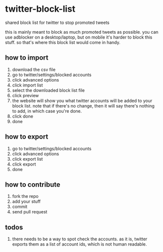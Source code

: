 # twitter-block-list
shared block list for twitter to stop promoted tweets

this is mainly meant to block as much promoted tweets as possible. you can use adblocker on a desktop/laptop, but on mobile it's harder to block this stuff. so that's where this block list would come in handy.

## how to import

1. download the csv file
2. go to twitter/settings/blocked accounts
3. click advanced options
4. click import list
5. select the downloaded block list file
6. click preview
7. the website will show you what twitter accounts will be added to your block list. note that if there's no change, then it will say there's nothing to add, in which case you're done.
8. click done
9. done

## how to export

1. go to twitter/settings/blocked accounts
2. click advanced options
3. click export list
4. click export
5. done

## how to contribute

1. fork the repo
2. add your stuff
3. commit
4. send pull request

## todos

1. there needs to be a way to spot check the accounts. as it is, twitter exports them as a list of account ids, which is not human readable.
